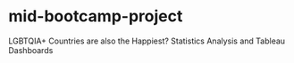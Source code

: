 # mid-bootcamp-project
LGBTQIA+ Countries are also the Happiest? Statistics Analysis and Tableau Dashboards
